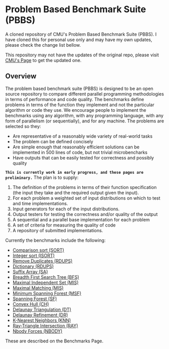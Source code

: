 # Problem Based Benchmark Suite (PBBS)
A cloned repository of CMU's Problem Based Benchmark Suite (PBBS). I have cloned this for personal use only and may have my own updates, please check the change list bellow.

This repository may not have the updates of the original repo, please visit [CMU's Page](http://www.cs.cmu.edu/~pbbs/index.html) to get the updated one.

## Overview

The problem based benchmark suite (PBBS) is designed to be an open source repository to compare different parallel programming methodologies in terms of performance and code quality. The benchmarks define problems in terms of the function they implement and not the particular algorithm or code they use. We encourage people to implement the benchmarks using any algorithm, with any programming language, with any form of parallelism (or sequentially), and for any machine. The problems are selected so they:
* Are representative of a reasonably wide variety of real-world tasks
* The problem can be defined concisely
* Are simple enough that reasonably efficient solutions can be implemented in 500 lines of code, but not trivial microbencharks
* Have outputs that can be easily tested for correctness and possibly quality

**`This is currently work in early progress, and these pages are preliminary.`** The plan is to supply:
1. The definition of the problems in terms of their function specification (the input they take and the required output given the input).
2. For each problem a weighted set of input distributions on which to test and time implementations.
3. Input generators for each of the input distributions.
4. Output testers for testing the correctness and/or quality of the output
5. A sequential and a parallel base implementation for each problem
6. A set of criteria for measuring the quality of code
7. A repository of submitted implementations.

Currently the benchmarks include the following:
* [Comparison sort (SORT)](https://github.com/biqar/pbbs/tree/master/benchmarks/sequences/comparisonSort)
* [Integer sort (ISORT)](https://github.com/biqar/pbbs/tree/master/benchmarks/sequences/integerSort)
* [Remove Duplicates (RDUPS)](https://github.com/biqar/pbbs/tree/master/benchmarks/sequences/removeDuplicates)
* [Dictionary (RDUPS)](https://github.com/biqar/pbbs/tree/master/benchmarks/sequences/dictionary)
* [Suffix Array (SA)](https://github.com/biqar/pbbs/tree/master/benchmarks/strings/suffixArray)
* [Breadth First Search Tree (BFS)](https://github.com/biqar/pbbs/tree/master/benchmarks/graphs/breadthFirstSearch)
* [Maximal Independent Set (MIS)](https://github.com/biqar/pbbs/tree/master/benchmarks/graphs/maximalIndependentSet)
* [Maximal Matching (MIS)](https://github.com/biqar/pbbs/tree/master/benchmarks/graphs/maximalMatching)
* [Minimum Spanning Forest (MSF)](https://github.com/biqar/pbbs/tree/master/benchmarks/graphs/minSpanningForest)
* [Spanning Forest (SF)](https://github.com/biqar/pbbs/tree/master/benchmarks/graphs/spanningForest)
* [Convex Hull (CH)](https://github.com/biqar/pbbs/tree/master/benchmarks/geometry/convexHull)
* [Delaunay Triangulation (DT)](https://github.com/biqar/pbbs/tree/master/benchmarks/geometry/delaunayTriangulation)
* [Delaunay Refinement (DR)](https://github.com/biqar/pbbs/tree/master/benchmarks/geometry/delaunayRefine)
* [K-Nearest Neighbors (KNN)](https://github.com/biqar/pbbs/tree/master/benchmarks/geometry/nearestNeighbors)
* [Ray-Triangle Intersection (RAY)](https://github.com/biqar/pbbs/tree/master/benchmarks/geometry/rayCast)
* [Nbody Forces (NBODY)](https://github.com/biqar/pbbs/tree/master/benchmarks/geometry/nBody)

These are described on the Benchmarks Page.

